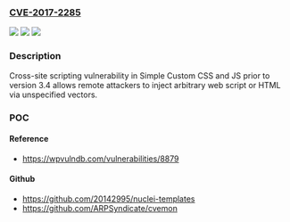 ### [CVE-2017-2285](https://cve.mitre.org/cgi-bin/cvename.cgi?name=CVE-2017-2285)
![](https://img.shields.io/static/v1?label=Product&message=Simple%20Custom%20CSS%20and%20JS&color=blue)
![](https://img.shields.io/static/v1?label=Version&message=n%2Fa&color=blue)
![](https://img.shields.io/static/v1?label=Vulnerability&message=Cross-site%20scripting&color=brighgreen)

### Description

Cross-site scripting vulnerability in Simple Custom CSS and JS prior to version 3.4 allows remote attackers to inject arbitrary web script or HTML via unspecified vectors.

### POC

#### Reference
- https://wpvulndb.com/vulnerabilities/8879

#### Github
- https://github.com/20142995/nuclei-templates
- https://github.com/ARPSyndicate/cvemon

